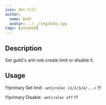 ```yaml
---
icon: dot-fill
author:
  name: BxBY
  avatar: ../../img/bxby.jpg
tags: [automod]
---
```


## Description
Set guild's anti role create limit or disable it.

## Usage
!!!primary Set limit
`-antirolec <1/2/3/4/...>`
!!!

!!!primary Disable
`-antirolec off`
!!!